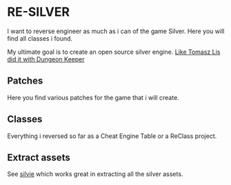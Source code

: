 # RE-SILVER

I want to reverse engineer as much as i can of the game Silver. Here you will find all classes i found.

My ultimate goal is to create an open source silver engine. [Like Tomasz Lis did it with Dungeon Keeper](http://keeper.lubiki.pl/html/dk_keeperfx.php)

## Patches

Here you find various patches for the game that i will create.

## Classes

Everything i reversed so far as a Cheat Engine Table or a ReClass project.

## Extract assets

See [silvie](https://github.com/othias/silvie) which works great in extracting all the silver assets.
